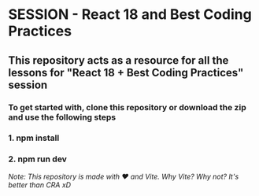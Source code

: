 # SESSION - React 18 and Best Coding Practices
## This repository acts as a resource for all the lessons for "React 18 + Best Coding Practices" session

### To get started with, clone this repository or download the zip and use the following steps
### 1. npm install
### 2. npm run dev

_Note: This repository is made with ❤️ and Vite.
Why Vite? Why not? It's better than CRA xD_ 

